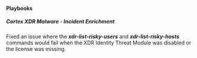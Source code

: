 
#### Playbooks

##### Cortex XDR Malware - Incident Enrichment

Fixed an issue where the ***xdr-list-risky-users*** and ***xdr-list-risky-hosts*** commands would fail when the XDR Identity Threat Module was disabled or the license was missing.
